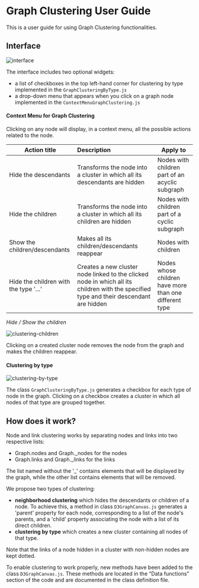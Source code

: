 # Graph Clustering User Guide
This is a user guide for using Graph Clustering functionalities. 

## Interface

![interface](https://github.com/user-attachments/assets/3f170b63-06a7-4685-a537-f8e881c8d1ec)

The interface includes two optional widgets:
- a list of checkboxes in the top left-hand corner for clustering by type implemented in the `GraphClusteringByType.js`
- a drop-down menu that appears when you click on a graph node implemented in the `ContextMenuGraphClustering.js`

#### Context Menu for Graph Clustering
Clicking on any node will display, in a context menu, all the possible actions related to the node.

| Action title                          | Description                                                                                                                             | Apply to                                               |
| ------------------------------------- |:--------------------------------------------------------------------------------------------------------------------------------------- | ------------------------------------------------------ |
| Hide the descendants                  | Transforms the node into a cluster in which all its descendants are hidden                                                              | Nodes with children part of an acyclic subgraph        |
| Hide the children                     | Transforms the node into a cluster in which all its children are hidden                                                                 | Nodes with children part of a cyclic subgraph          |
| Show the children/descendants         | Makes all its children/descendants reappear                                                                                             | Nodes with children                                    |
| Hide the children with the type '...' | Creates a new cluster node linked to the clicked node in which all its children with the specified type and their descendant are hidden | Nodes whose children have more than one different type | 

*Hide / Show the children*

![clustering-children](https://github.com/user-attachments/assets/43b70d7c-db14-4906-b65b-a481626aa61e)

Clicking on a created cluster node removes the node from the graph and makes the children reappear.

#### Clustering by type

![clustering-by-type](https://github.com/user-attachments/assets/267b16fc-e6d2-4549-afc3-29f22437e763)

The class `GraphClusteringByType.js` generates a checkbox for each type of node in the graph. Clicking on a checkbox creates a cluster in which all nodes of that type are grouped together.

## How does it work?

Node and link clustering works by separating nodes and links into two respective lists: 
- Graph.nodes and Graph.\_nodes for the nodes
- Graph.links and Graph.\_links for the links

The list named without the '_' contains elements that will be displayed by the graph, while the other list contains elements that will be removed. 

We propose two types of clustering:
- **neighborhood clustering** which hides the descendants or children of a node. To achieve this, a method in class `D3GraphCanvas.js` generates a 'parent' property for each node, corresponding to a list of the node's parents, and a 'child' property associating the node with a list of its direct children.
- **clustering by type** which creates a new cluster containing all nodes of that type.

Note that the links of a node hidden in a cluster with non-hidden nodes are kept dotted.

To enable clustering to work properly, new methods have been added to the class `D3GraphCanvas.js`. These methods are located in the “Data functions” section of the code and are documented in the class definition file.
